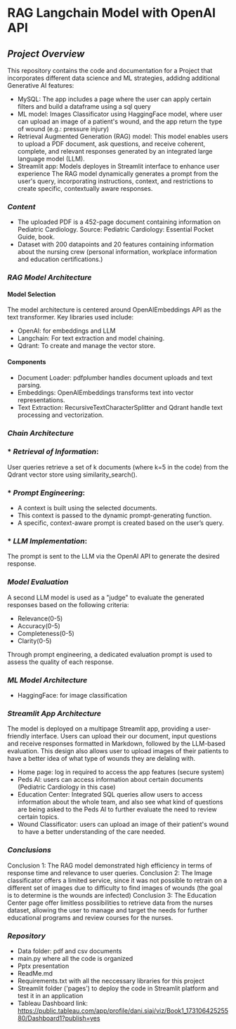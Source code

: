 # **RAG Langchain Model with OpenAI API** 

## _Project Overview_
This repository contains the code and documentation for a Project that incorporates different data science and ML strategies, addidng additional Generative AI features:
* MySQL: The app includes a page where the user can apply certain filters and build a dataframe using a sql query
* ML model: Images Classificator using HaggingFace model, where user can upload an image of a patient's wound, and the app return the type of wound (e.g.: pressure injury)
* Retrieval Augmented Generation (RAG) model: This model enables users to upload a PDF document, ask questions, and receive coherent, complete, and relevant responses generated by an integrated large language model (LLM).
* Streamlit app: Models deployes in Streamlit interface to enhance user experience
The RAG model dynamically generates a prompt from the user's query, incorporating instructions, context, and restrictions to create specific, contextually aware responses.


### _Content_
* The uploaded PDF is a 452-page document containing information on Pediatric Cardiology. Source: Pediatric Cardiology: Essential Pocket Guide, book.
* Dataset with 200 datapoints and 20 features containing information about the nursing crew (personal information, workplace information and education certifications.)

### _RAG Model Architecture_
#### Model Selection
The model architecture is centered around OpenAIEmbeddings API as the text transformer. Key libraries used include:

* OpenAI: for embeddings and LLM
* Langchain: For text extraction and model chaining.
* Qdrant: To create and manage the vector store.

#### Components
* Document Loader: pdfplumber handles document uploads and text parsing.
* Embeddings: OpenAIEmbeddings transforms text into vector representations.
* Text Extraction: RecursiveTextCharacterSplitter and Qdrant handle text processing and vectorization.

### _Chain Architecture_
### * _Retrieval of Information_: 
User queries retrieve a set of k documents (where k=5 in the code) from the Qdrant vector store using similarity_search().
### * _Prompt Engineering_:
* A context is built using the selected documents.
* This context is passed to the dynamic prompt-generating function.
* A specific, context-aware prompt is created based on the user’s query.
### * _LLM Implementation_: 
The prompt is sent to the LLM via the OpenAI API to generate the desired response.
### _Model Evaluation_
A second LLM model is used as a "judge" to evaluate the generated responses based on the following criteria:

 * Relevance(0-5)
 * Accuracy(0-5)
 * Completeness(0-5)
 * Clarity(0-5)

Through prompt engineering, a dedicated evaluation prompt is used to assess the quality of each response.

### _ML Model Architecture_
* HaggingFace: for image classification

### _Streamlit App Architecture_
The model is deployed on a multipage Streamlit app, providing a user-friendly interface. Users can upload their our document, input questions and receive responses formatted in Markdown, followed by the LLM-based evaluation. This design also allows user to upload images of their patients to have a better idea of what type of wounds they are delaling with.
* Home page: log in required to access the app features (secure system)
* Peds AI: users can access information about certain documents (Pediatric Cardiology in this case)
* Education Center: Integrated SQL queries allow users to access information about the whole team, and also see what kind of questions are being asked to the Peds AI to further evaluate the need to review certain topics. 
* Wound Classificator: users can upload an image of their patient's wound to have a better understanding of the care needed.

### _Conclusions_
Conclusion 1: The RAG model demonstrated high efficiency in terms of response time and relevance to user queries.
Conclusion 2: The Image classificator offers a limited service, since it was not possible to retrain on a different set of images due to difficulty to find images of wounds (the goal is to determine is the wounds are infected)
Conclusion 3: The Education Center page offer limitless possibilities to retrieve data from the nurses dataset, allowing the user to manage and target the needs for further educational programs and review courses for the nurses. 

### _Repository_
* Data folder: pdf and csv documents
* main.py where all the code is organized
* Pptx presentation
* ReadMe.md
* Requirements.txt with all the neccessary libraries for this project
* Streamlit folder ('pages') to deploy the code in Streamlit platform and test it in an application
* Tableau Dashboard link: https://public.tableau.com/app/profile/dani.siaj/viz/Book1_17310642525580/Dashboard1?publish=yes